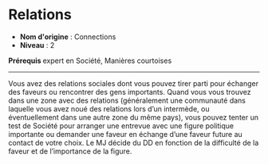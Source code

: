 # Relations

 * **Nom d'origine** : Connections
 * **Niveau** : 2


<p><strong>Prérequis </strong> expert en Société, Manières courtoises</p>
<hr>
<p>Vous avez des relations sociales dont vous pouvez tirer parti pour échanger des faveurs ou rencontrer des gens importants. Quand vous vous trouvez dans une zone avec des relations (généralement une communauté dans laquelle vous avez noué des relations lors d’un intermède, ou éventuellement dans une autre zone du même pays), vous pouvez tenter un test de Société pour arranger une entrevue avec une figure politique importante ou demander une faveur en échange d’une faveur future au contact de votre choix. Le MJ décide du DD en fonction de la difficulté de la faveur et de l’importance de la figure.</p>